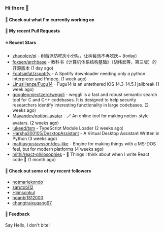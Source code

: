 ### Hi there 👋

#### 👷 Check out what I'm currently working on

#### 🔨 My recent Pull Requests


#### ⭐ Recent Stars

- [zhaoolee/pi](https://github.com/zhaoolee/pi) - 树莓派防吃灰小分队，让树莓派不再吃灰~ (today)
- [foxsen/archbase](https://github.com/foxsen/archbase) - 教科书《计算机体系结构基础》（胡伟武等，第三版）的开源版本 (1 day ago)
- [Footsiefat/zspotify](https://github.com/Footsiefat/zspotify) - A Spotify downloader needing only a python interpreter and ffmpeg. (1 week ago)
- [LinusHenze/Fugu14](https://github.com/LinusHenze/Fugu14) - Fugu14 is an untethered iOS 14.3-14.5.1 jailbreak (1 week ago)
- [googleprojectzero/weggli](https://github.com/googleprojectzero/weggli) - weggli is a fast and robust semantic search tool for C and C&#43;&#43; codebases. It is designed to help security researchers identify interesting functionality in large codebases. (2 weeks ago)
- [Mayandev/notion-avatar](https://github.com/Mayandev/notion-avatar) - 🪄 An online tool for making notion-style avatars. (2 weeks ago)
- [lukeed/tsm](https://github.com/lukeed/tsm) - TypeScript Module Loader (2 weeks ago)
- [Harsha200105/DesktopAssistant](https://github.com/Harsha200105/DesktopAssistant) - A Virtual Desktop Assistant Written in Python (3 weeks ago)
- [mattiasgustavsson/dos-like](https://github.com/mattiasgustavsson/dos-like) - Engine for making things with a MS-DOS feel, but for modern platforms (4 weeks ago)
- [mithi/react-philosophies](https://github.com/mithi/react-philosophies) - 🧘  Things I think about when I write React code 🧘  (1 month ago)

#### 👯 Check out some of my recent followers

- [notmariekondo](https://github.com/notmariekondo)
- [sarutobi12](https://github.com/sarutobi12)
- [Hiimsonkul](https://github.com/Hiimsonkul)
- [hoanbi1812000](https://github.com/hoanbi1812000)
- [changtraixuqang97](https://github.com/changtraixuqang97)

#### 💬 Feedback

Say Hello, I don't bite!